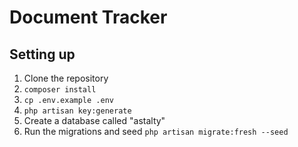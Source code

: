 # Document Tracker

## Setting up

1. Clone the repository
2. `composer install`
3. `cp .env.example .env`
4. `php artisan key:generate`
5. Create a database called "astalty"
6. Run the migrations and seed `php artisan migrate:fresh --seed`
